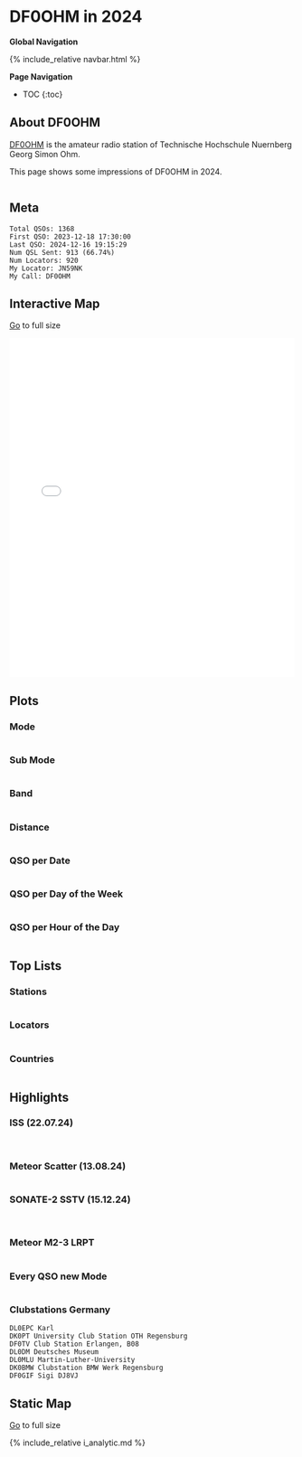 # DF0OHM in 2024

**Global Navigation**

{% include_relative navbar.html %}

**Page Navigation**

* TOC
{:toc}

## About DF0OHM

[DF0OHM](https://www.qrz.com/db/DF0OHM) is the amateur radio station of Technische Hochschule Nuernberg Georg Simon Ohm.

This page shows some impressions of DF0OHM in 2024.

<img src="images/ants5LPDA8.jpeg" style="max-height: 200px" alt="">

## Meta

```
Total QSOs: 1368
First QSO: 2023-12-18 17:30:00
Last QSO: 2024-12-16 19:15:29
Num QSL Sent: 913 (66.74%)
Num Locators: 920
My Locator: JN59NK
My Call: DF0OHM
```

## Interactive Map

<a href="df0ohm-2024/qso_map.html">Go</a> to full size<br />
<iframe src="df0ohm-2024/qso_map.html" width="100%" height="600" frameborder="0"></iframe>

## Plots

### Mode

<img src="df0ohm-2024/qso_modes.png" style="max-width: 100%; max-height: 400px" alt="">

### Sub Mode

<img src="df0ohm-2024/qso_sub_modes.png" style="max-width: 100%; max-height: 400px" alt="">

### Band

<img src="df0ohm-2024/qso_bands.png" style="max-width: 100%; max-height: 400px" alt="">

### Distance

<img src="df0ohm-2024/qso_distance.png" style="max-width: 100%; max-height: 400px" alt="">

### QSO per Date

<img src="df0ohm-2024/qso_per_date.png" style="max-width: 100%; max-height: 400px" alt="">

### QSO per Day of the Week

<img src="df0ohm-2024/qso_per_day_of_week.png" style="max-width: 100%; max-height: 400px" alt="">

### QSO per Hour of the Day

<img src="df0ohm-2024/qso_per_hour_of_day.png" style="max-width: 100%; max-height: 400px" alt="">

## Top Lists

### Stations

<img src="df0ohm-2024/stats_top_stations.png" style="max-width: 100%; max-height: 400px" alt="">

### Locators

<img src="df0ohm-2024/stats_top_locators.png" style="max-width: 100%; max-height: 400px" alt="">

### Countries

<img src="df0ohm-2024/stats_top_countries.png" style="max-width: 100%; max-height: 400px" alt="">

## Highlights

### ISS (22.07.24)

<img src="df0ohm-2024/highlights/iss_meta.png" style="max-height:200px" alt="">
<img src="df0ohm-2024/highlights/iss_qsl.jpg" style="max-height:200px"  alt="">

### Meteor Scatter (13.08.24)

<img src="df0ohm-2024/highlights/meteor_scatter.png" style="max-width: 100%; max-height: 400px" alt="">

### SONATE-2 SSTV (15.12.24)

<img src="df0ohm-2024/highlights/sonate_01.png" style="max-width: 100%; max-height: 400px" alt="">
<img src="df0ohm-2024/highlights/sonate_02.png" style="max-width: 100%; max-height: 400px" alt="">

### Meteor M2-3 LRPT

<img src="df0ohm-2024/highlights/meteor_m2_3.png" style="max-width: 100%; max-height: 400px" alt="">

### Every QSO new Mode

<img src="df0ohm-2024/highlights/ur4mls.png" style="max-width: 100%; max-height: 400px" alt="">

### Clubstations Germany

```
DL0EPC Karl
DK0PT University Club Station OTH Regensburg
DF0TV Club Station Erlangen, B08
DL0DM Deutsches Museum
DL0MLU Martin-Luther-University
DK0BMW Clubstation BMW Werk Regensburg
DF0GIF Sigi DJ8VJ
```

## Static Map

<a href="df0ohm-2024/qso_map.png">Go</a> to full size<br />
<img src="df0ohm-2024/qso_map.png" style="max-width: 80%; max-height: 400px" alt="">

{% include_relative i_analytic.md %}
